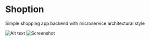 # Shoption
Simple shopping app backend with microservice architectural style


![Alt text](https://im.ge/i/FGt8z?raw=true "Title")
![Screenshot](https://im.ge/i/FGt8z)
